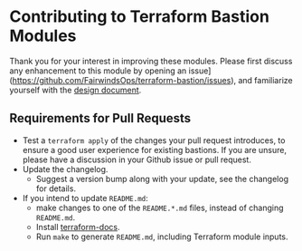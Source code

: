 # Contributing to Terraform Bastion Modules

Thank you for your interest in improving these modules. Please first discuss any enhancement to this module by opening an issue](https://github.com/FairwindsOps/terraform-bastion/issues), and familiarize yourself with the [design document](./DESIGN.md).

## Requirements for Pull Requests
* Test a `terraform apply` of the changes your pull request introduces, to ensure a good user experience for existing bastions. If you are unsure, please have a discussion in your Github issue or pull request.
* Update the changelog.
	* Suggest a version bump along with your update, see the changelog  for details.
* If you intend to update `README.md`:
	* make changes to one of the `README.*.md` files, instead of changing `README.md`.
	* Install [terraform-docs](https://github.com/segmentio/terraform-docs).
	* Run `make` to generate `README.md`, including Terraform module inputs.
